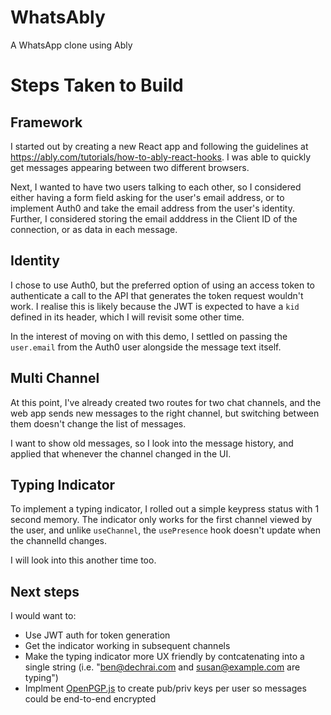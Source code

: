 # WhatsAbly

A WhatsApp clone using Ably

# Steps Taken to Build

## Framework

I started out by creating a new React app and following the guidelines at https://ably.com/tutorials/how-to-ably-react-hooks. I was able to quickly get messages appearing between two different browsers.

Next, I wanted to have two users talking to each other, so I considered either having a form field asking for the user's email address, or to implement Auth0 and take the email address from the user's identity. Further, I considered storing the email adddress in the Client ID of the connection, or as data in each message.

## Identity

I chose to use Auth0, but the preferred option of using an access token to authenticate a call to the API that generates the token request wouldn't work. I realise this is likely because the JWT is expected to have a `kid` defined in its header, which I will revisit some other time.

In the interest of moving on with this demo, I settled on passing the `user.email` from the Auth0 user alongside the message text itself.

## Multi Channel

At this point, I've already created two routes for two chat channels, and the web app sends new messages to the right channel, but switching between them doesn't change the list of messages.

I want to show old messages, so I look into the message history, and applied that whenever the channel changed in the UI.

## Typing Indicator

To implement a typing indicator, I rolled out a simple keypress status with 1 second memory. The indicator only works for the first channel viewed by the user, and unlike `useChannel`, the `usePresence` hook doesn't update when the channelId changes.

I will look into this another time too.

## Next steps

I would want to:

* Use JWT auth for token generation
* Get the indicator working in subsequent channels
* Make the typing indicator more UX friendly by contcatenating into a single string (i.e. "ben@dechrai.com and susan@example.com are typing")
* Implment [OpenPGP.js](https://openpgpjs.org/) to create pub/priv keys per user so messages could be end-to-end encrypted